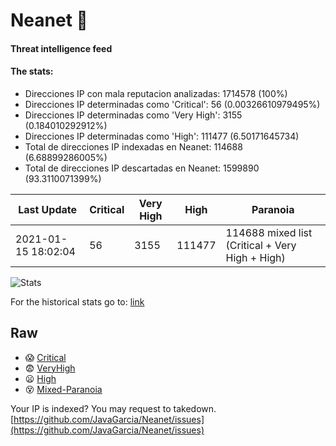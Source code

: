 # Neanet :hocho:
#### Threat intelligence feed
#### The stats:

- Direcciones IP con mala reputacion analizadas: 1714578 (100%)
- Direcciones IP determinadas como 'Critical':  56 (0.00326610979495%)
- Direcciones IP determinadas como 'Very High':  3155 (0.184010292912%)
- Direcciones IP determinadas como 'High':  111477 (6.50171645734)
- Total de direcciones IP indexadas en Neanet:  114688 (6.68899286005%)
- Total de direcciones IP descartadas en Neanet:  1599890 (93.3110071399%)

| Last Update | Critical | Very High | High | Paranoia |
| --- | --- | --- | --- | --- |
| 2021-01-15 18:02:04 | 56 | 3155 | 111477 | 114688 mixed list (Critical + Very High + High)|

![Stats](https://docs.google.com/spreadsheets/d/e/2PACX-1vSnaNMIXVabIpDJjufMlzH7poXnshF3mgd8Is1g9ytUEzVsP5my4Trn8f-xkoLLQ38xpL3HtmUexLo6/pubchart?oid=501124687&format=image)

For the historical stats go to: [link](/stats.csv)
## Raw
- :scream: [Critical](https://raw.githubusercontent.com/JavaGarcia/Neanet/master/blacklists/neanet_critical.txt)
- :fearful: [VeryHigh](https://raw.githubusercontent.com/JavaGarcia/Neanet/master/blacklists/neanet_veryHigh.txtt)
- :frowning: [High](https://raw.githubusercontent.com/JavaGarcia/Neanet/master/blacklists/neanet_high.txt)
- :dizzy_face: [Mixed-Paranoia](https://raw.githubusercontent.com/JavaGarcia/Neanet/master/blacklists/neanet_all.txt)


Your IP is indexed? You may request to takedown. [https://github.com/JavaGarcia/Neanet/issues](https://github.com/JavaGarcia/Neanet/issues)
































































































































































































































































































































































































































































































































































































































































































































































































































































































































































































































































































































































































































































































































































































































































































































































































































































































































































































































































































































































































































































































































































































































































































































































































































































































































































































































































































































































































































































































































































































































































































































































































































































































































































































































































































































































































































































